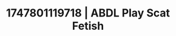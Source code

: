 ---
categories:
- Soft lighting seduction
- Whispered desires
- Volleyball
- Squirting orgasm
- Ethical porn
image: /assets/images/1747801119718.jpg
layout: post
seo:
  description: Featured content with exclusive Scat Fetish, ABDL Play. HD images available.
  keywords: Scat Fetish, ABDL Play
  og_image: /assets/images/1747801119718.jpg
  schema_type: VisualArtwork
tags:
- ABDL Play
- Scat Fetish
- '#1747801119718'
title: 1747801119718 | ABDL Play Scat Fetish
---